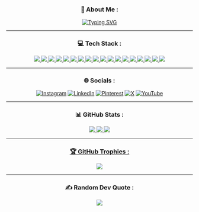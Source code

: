 
<div align="center">
    <h3> 💫 About Me : </h3>
    <a href="https://github.com/MattHeeper">
    <img src="https://readme-typing-svg.demolab.com?font=Fira+Code&weight=100&size=19&duration=3500&pause=1000&color=C4C2C2BC&center=true&vCenter=true&width=500&lines=Hi+I'm+Matt+Heeper;AI+Developer;I'm+currently+working+AI Agent+%26+AWS;I'm+so+into+Computer+Sicience;I'm+based+in+Iran" alt="Typing SVG"/>
    </a>
</div>

<hr />

<div align='center'>
    <h3> 💻 Tech Stack :</h3>
    <a href="https://github.com/MattHeeper">
    <!--![Css3]--> <img src='https://img.shields.io/badge/css3-%231572B6.svg?style=for-the-badge&logo=css3&logoColor=white' />
    <!--![JavaScript]--> <img src='https://img.shields.io/badge/javascript-%23323330.svg?style=for-the-badge&logo=javascript&logoColor=%23F7DF1E' />
    <!--![html5]--> <img src='https://img.shields.io/badge/html5-%23E34F26.svg?style=for-the-badge&logo=html5&logoColor=white' />
    <!--![Python]--> <img src='https://img.shields.io/badge/python-3670A0?style=for-the-badge&logo=python&logoColor=ffdd54' />
    <!--![Linux]--><img src='https://img.shields.io/badge/linux-%231572B6.svg?style=for-the-badge&logo=linux&logoColor=white' />
    <!--![TypeScript]--> <img src='https://img.shields.io/badge/typescript-%23007ACC.svg?style=for-the-badge&logo=typescript&logoColor=white' />
    <!--![Azure]--> <img src='https://img.shields.io/badge/azure-%230072C6.svg?style=for-the-badge&logo=microsoftazure&logoColor=white' />
    <!--![Bootstrap]--> <img src='https://img.shields.io/badge/bootstrap-%238511FA.svg?style=for-the-badge&logo=bootstrap&logoColor=white' />
    <!--![Django]--> <img src='https://img.shields.io/badge/django-%23092E20.svg?style=for-the-badge&logo=django&logoColor=white' />
    <!--![Jquery]--> <img src='https://img.shields.io/badge/jquery-%230769AD.svg?style=for-the-badge&logo=jquery&logoColor=white' />
    <!--![NestJs]--> <img src='https://img.shields.io/badge/nestjs-%23E0234E.svg?style=for-the-badge&logo=nestjs&logoColor=white' />
    <!--![NodeJs]--> <img src='https://img.shields.io/badge/node.js-6DA55F?style=for-the-badge&logo=node.js&logoColor=white' />
    <!--![React]--> <img src='https://img.shields.io/badge/react-%2320232a.svg?style=for-the-badge&logo=react&logoColor=%2361DAFB' />
    <!--![Sass]--> <img src='https://img.shields.io/badge/SASS-hotpink.svg?style=for-the-badge&logo=SASS&logoColor=white' />
    <!--![VueJs]--> <img src='https://img.shields.io/badge/vue.js-%2335495e.svg?style=for-the-badge&logo=vuedotjs&logoColor=%234FC08D' />
    <!--![MySql]--> <img src='https://img.shields.io/badge/mysql-4479A1.svg?style=for-the-badge&logo=mysql&logoColor=white' />
    <!--![Figma]--> <img src='https://img.shields.io/badge/figma-%23F24E1E.svg?style=for-the-badge&logo=figma&logoColor=white' />
    <!--![Tailwind]--> <img src='https://img.shields.io/badge/tailwindcss-%2338B2AC.svg?style=for-the-badge&logo=tailwind-css&logoColor=white' />    
    </a>
</div>

<hr />

<div align = 'center' >
    <h3>🌐 Socials :</h3>
    
[![Instagram](https://img.shields.io/badge/Instagram-%23E4405F.svg?logo=Instagram&logoColor=white)](https://instagram.com/https://instagram.com/mattheeper?igshid=NTc4MTIwNjQ2YQ==) [![LinkedIn](https://img.shields.io/badge/LinkedIn-%230077B5.svg?logo=linkedin&logoColor=white)](https://linkedin.com/in/https://www.linkedin.com/in/matt-heeper-34bb14247?utm_source=share&utm_campaign=share_via&utm_content=profile&utm_medium=android_app) [![Pinterest](https://img.shields.io/badge/Pinterest-%23E60023.svg?logo=Pinterest&logoColor=white)](https://pinterest.com/https://pin.it/22rymwfXZ) [![X](https://img.shields.io/badge/X-black.svg?logo=X&logoColor=white)](https://x.com/MattHeeper?t=czuN7EdzYy0Em2In459OTA&s=09](https://x.com/MattHeeper)) [![YouTube](https://img.shields.io/badge/YouTube-%23FF0000.svg?logo=YouTube&logoColor=white)](https://youtube.com/@https://youtube.com/@mattheeper?sub_confirmation=1)

</div>

<hr />

<div align ='Center' >
    <h3>📊 GitHub Stats :</h3>
    <a href="https://github.com/MattHeeper">
    <!--![]--> <img src='https://github-readme-stats.vercel.app/api?username=MattHeeper&theme=dark&hide_border=false&include_all_commits=false&count_private=false' />
    <!--![]--> <img src='https://github-readme-streak-stats.herokuapp.com/?user=MattHeeper&theme=dark&hide_border=false' />
    <!--![]--> <img src='https://github-readme-stats.vercel.app/api/top-langs/?username=MattHeeper&theme=dark&hide_border=false&include_all_commits=false&count_private=false&layout=compact' />
    </a>
</div>

<hr /> 

<div align = 'Center' >
    <a href="https://github.com/MattHeeper">
    <h3>🏆 GitHub Trophies :</h3>
    <!--![]--> <img src='https://github-profile-trophy.vercel.app/?username=MattHeeper&theme=tokyonight&no-frame=false&no-bg=true&margin-w=4' />
    </a>
</div>

<hr /> 

<div align = 'Center' >
    <h3>✍️ Random Dev Quote :</h3>
    <a href="https://github.com/MattHeeper">
    <!--![]--> <img src='https://quotes-github-readme.vercel.app/api?type=horizontal&theme=gruvbox' />
    </a>
</div>









